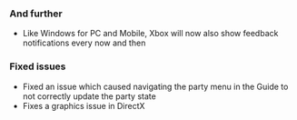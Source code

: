 ### And further
- Like Windows for PC and Mobile, Xbox will now also show feedback notifications every now and then

### Fixed issues
- Fixed an issue which caused navigating the party menu in the Guide to not correctly update the party state
- Fixes a graphics issue in DirectX